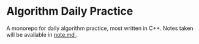 # Algorithm Daily Practice

A monorepo for daily algorithm practice, most written in C++. Notes taken will be available in [note.md ]() .

